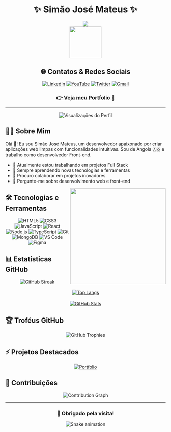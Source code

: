 <div align="center">
  
  # ✨ Simão José Mateus ✨
  
  <img src="https://readme-typing-svg.herokuapp.com/?center=true&vCenter=true&color=3a86ff&size=35&width=800&lines=Desenvolvedor+Web+Full+Stack;Experiência+em+Front-end;De+Angola+para+o+Mundo+🇦🇴" />
  
  <div>
    <img src="https://media.giphy.com/media/M9gbBd9nbDrOTu1Mqx/giphy.gif" width="100"/>
  </div>
  
  ## 🌐 Contatos & Redes Sociais

  [![LinkedIn](https://img.shields.io/badge/LinkedIn-0077B5?style=for-the-badge&logo=linkedin&logoColor=white)](https://www.linkedin.com/in/simaojosemateus/)
  [![YouTube](https://img.shields.io/badge/YouTube-FF0000?style=for-the-badge&logo=youtube&logoColor=white)](https://www.youtube.com/)
  [![Twitter](https://img.shields.io/badge/Twitter-1DA1F2?style=for-the-badge&logo=twitter&logoColor=white)](https://x.com/simon_joseph/)
  [![Gmail](https://img.shields.io/badge/Gmail-D14836?style=for-the-badge&logo=gmail&logoColor=white)](mailto:simaojose1978@gmail.com)
  
  ### [👉 Veja meu Portfolio 🚀](https://simonjoseph.github.io/portfolio/)
</div>

---

<div align="center">
  <img src="https://komarev.com/ghpvc/?username=simonjoseph&style=for-the-badge&color=blue" alt="Visualizações do Perfil"/>
</div>

## 👨‍💻 Sobre Mim

Olá 👋! Eu sou Simão José Mateus, um desenvolvedor apaixonado por criar aplicações web limpas com funcionalidades intuitivas. Sou de Angola 🇦🇴 e trabalho como desenvolvedor Front-end.

- 🔭 Atualmente estou trabalhando em projetos Full Stack
- 🌱 Sempre aprendendo novas tecnologias e ferramentas
- 👯 Procuro colaborar em projetos inovadores
- 💬 Pergunte-me sobre desenvolvimento web e front-end

<img align="right" src="https://media.giphy.com/media/bGgsc5mWoryfgKBx1u/giphy.gif" width="300"/>

## 🛠️ Tecnologias e Ferramentas

<div align="center">
  
  ![HTML5](https://img.shields.io/badge/HTML5-E34F26?style=for-the-badge&logo=html5&logoColor=white)
  ![CSS3](https://img.shields.io/badge/CSS3-1572B6?style=for-the-badge&logo=css3&logoColor=white)
  ![JavaScript](https://img.shields.io/badge/JavaScript-F7DF1E?style=for-the-badge&logo=javascript&logoColor=black)
  ![React](https://img.shields.io/badge/React-20232A?style=for-the-badge&logo=react&logoColor=61DAFB)
  ![Node.js](https://img.shields.io/badge/Node.js-339933?style=for-the-badge&logo=nodedotjs&logoColor=white)
  ![TypeScript](https://img.shields.io/badge/TypeScript-007ACC?style=for-the-badge&logo=typescript&logoColor=white)
  ![Git](https://img.shields.io/badge/Git-F05032?style=for-the-badge&logo=git&logoColor=white)  
  ![MongoDB](https://img.shields.io/badge/MongoDB-4EA94B?style=for-the-badge&logo=mongodb&logoColor=white)
  ![VS Code](https://img.shields.io/badge/VS_Code-0078D4?style=for-the-badge&logo=visual%20studio%20code&logoColor=white)
  ![Figma](https://img.shields.io/badge/Figma-F24E1E?style=for-the-badge&logo=figma&logoColor=white)
  
</div>

## 📊 Estatísticas GitHub

<div align="center">
  <a href="https://git.io/streak-stats">
    <img src="http://github-readme-streak-stats.herokuapp.com?user=simonjoseph&theme=tokyonight&hide_border=true&date_format=j%20M%5B%20Y%5D" alt="GitHub Streak" />
  </a>
</div>
<br>
<div align="center">
  <a href="https://github.com/anuraghazra/github-readme-stats">
    <img src="https://github-readme-stats.vercel.app/api/top-langs/?username=simonjoseph&layout=compact&theme=tokyonight&hide_border=true" alt="Top Langs" />
  </a>
</div>
<br>
<div align="center">
  <a href="https://github.com/anuraghazra/github-readme-stats">
    <img src="https://github-readme-stats.vercel.app/api?username=simonjoseph&show_icons=true&theme=tokyonight&hide_border=true" alt="GitHub Stats" />
  </a>
</div>

## 🏆 Troféus GitHub

<div align="center">
  <img src="https://github-profile-trophy.vercel.app/?username=simonjoseph&theme=tokyonight&no-frame=true&column=7" alt="GitHub Trophies" />
</div>

## ⚡ Projetos Destacados

<div align="center">
  <a href="https://github.com/simonjoseph/portfolio">
    <img src="https://github-readme-stats.vercel.app/api/pin/?username=simonjoseph&repo=portfolio&theme=tokyonight&hide_border=true" alt="Portfolio" />
  </a>
  <!-- Você pode adicionar mais projetos destacados aqui -->
</div>

## 📌 Contribuições

<div align="center">
  <img src="https://github-readme-activity-graph.vercel.app/graph?username=simonjoseph&theme=tokyo-night&hide_border=true" alt="Contribution Graph" />
</div>

---

<div align="center">
  <h3>💖 Obrigado pela visita!</h3>
  
  ![Snake animation](https://github.com/simonjoseph/simonjoseph/blob/output/github-contribution-grid-snake.svg)
</div>
